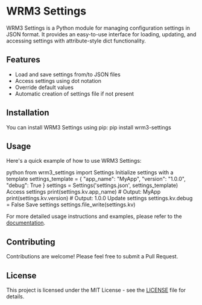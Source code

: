 # WRM3 Settings

WRM3 Settings is a Python module for managing configuration settings in JSON format. It provides an easy-to-use interface for loading, updating, and accessing settings with attribute-style dict functionality.

## Features

- Load and save settings from/to JSON files
- Access settings using dot notation
- Override default values
- Automatic creation of settings file if not present

## Installation

You can install WRM3 Settings using pip:
    pip install wrm3-settings

## Usage

Here's a quick example of how to use WRM3 Settings:

python
from wrm3_settings import Settings
Initialize settings with a template
settings_template = {
"app_name": "MyApp",
"version": "1.0.0",
"debug": True
}
settings = Settings('settings.json', settings_template)
Access settings
print(settings.kv.app_name) # Output: MyApp
print(settings.kv.version) # Output: 1.0.0
Update settings
settings.kv.debug = False
Save settings
settings.file_write(settings.kv)



For more detailed usage instructions and examples, please refer to the [documentation](docs/usage.md).

## Contributing

Contributions are welcome! Please feel free to submit a Pull Request.

## License

This project is licensed under the MIT License - see the [LICENSE](LICENSE) file for details.
